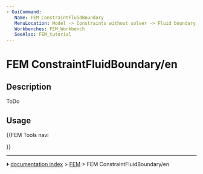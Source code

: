 ```yaml
---
- GuiCommand:
   Name: FEM ConstraintFluidBoundary
   MenuLocation: Model -> Constraints without solver -> Fluid boundary condition
   Workbenches: FEM_Workbench
   SeeAlso: FEM_tutorial
---
```


# FEM ConstraintFluidBoundary/en

## Description

ToDo

## Usage





{{FEM Tools navi

}}



---
⏵ [documentation index](../README.md) > [FEM](Category_FEM.md) > FEM ConstraintFluidBoundary/en
